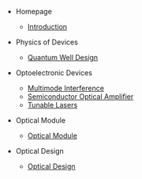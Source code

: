 - Homepage

  - [Introduction](Homepage/Intro)

- Physics of Devices

  - [Quantum Well Design](PhysicsOfDevices/量子阱设计.md)

- Optoelectronic Devices

  - [Multimode Interference](OptoelectronicDevices/MMI.md)
  - [Semiconductor Optical Amplifier](OptoelectronicDevices/SemiconductorOpticalAmplifier.md)
  - [Tunable Lasers](OptoelectronicDevices/TunableLasers.md)

- Optical Module

  - [Optical Module](OpticalModule/OpticalModule.md)

- Optical Design

  - [Optical Design](OpticalDesign/光学系统设计.md)